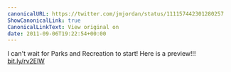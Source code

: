```yaml
---
canonicalURL: https://twitter.com/jmjordan/status/111157442301280257
ShowCanonicalLink: true
CanonicalLinkText: View original on
date: 2011-09-06T19:22:54+00:00
---
```

I can't wait for Parks and Recreation to start! Here is a preview!!! [bit.ly/rv2ElW](http://bit.ly/rv2ElW)
